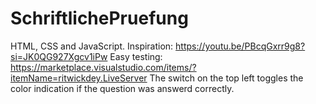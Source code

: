 # SchriftlichePruefung
HTML, CSS and JavaScript.
Inspiration: https://youtu.be/PBcqGxrr9g8?si=JK0QG927Xgcv1iPw
Easy testing: https://marketplace.visualstudio.com/items/?itemName=ritwickdey.LiveServer
The switch on the top left toggles the color indication if the question was answerd correctly.
